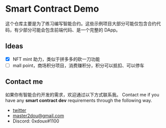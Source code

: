 # Smart Contract Demo
这个仓库主要是为了练习编写智能合约。这些示例项目大部分可能仅包含合约代码，有少部分可能会包含前端代码、是一个完整的 DApp。

## Ideas
- [x] NFT mint 助力，类似于拼多多的砍一刀功能
- [ ] mall point，商场积分项目，消费赚积分，积分可以抵扣、可以停车

## Contact me
如果你有智能合约开发的需求，欢迎通过以下方式联系我。
Contact me if you have any **smart contract dev** requirements through the following way.

- [twitter](https://twitter.com/DouXin)
- <master2dou@gmail.com>
- Discord: 0xdoux#1100